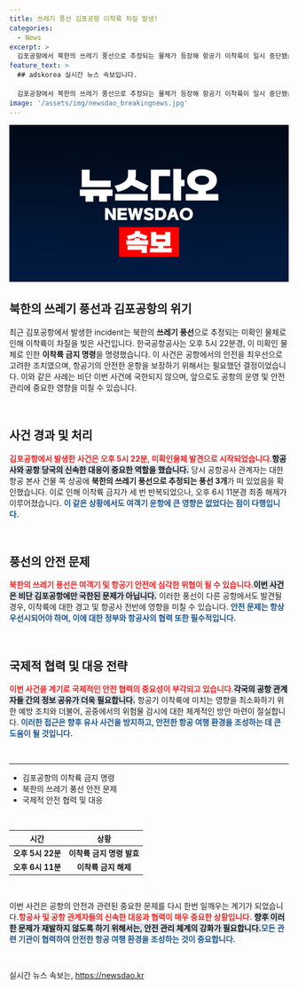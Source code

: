 ```yaml
---
title: 쓰레기 풍선 김포공항 이착륙 차질 발생!
categories:
  - News
excerpt: >
  김포공항에서 북한의 쓰레기 풍선으로 추정되는 물체가 등장해 항공기 이착륙이 일시 중단됐습니다. 미확인물체로 인한 고비를 넘겼지만, 하늘 위의 불청객이 집중된 시선을 사로잡고 있습니다!
feature_text: >
  ## adskorea 실시간 뉴스 속보입니다.

  김포공항에서 북한의 쓰레기 풍선으로 추정되는 물체가 등장해 항공기 이착륙이 일시 중단됐습니다. 미확인물체로 인한 고비를 넘겼지만, 하늘 위의 불청객이 집중된 시선을 사로잡고 있습니다!
image: '/assets/img/newsdao_breakingnews.jpg'
---
```


<p><img src="/assets/img/newsdao_breakingnews.jpg" alt="adskorea 속보" /></p>

<h2 data-ke-size="size26">북한의 쓰레기 풍선과 김포공항의 위기</h2>

<p data-ke-size="size16">최근 김포공항에서 발생한 incident는 북한의 <b>쓰레기 풍선</b>으로 추정되는 미확인 물체로 인해 이착륙이 차질을 빚은 사건입니다. 한국공항공사는 오후 5시 22분경, 이 미확인 물체로 인한 <b>이착륙 금지 명령</b>을 명령했습니다. 이 사건은 공항에서의 안전을 최우선으로 고려한 조치였으며, 항공기의 안전한 운항을 보장하기 위해서는 필요했던 결정이었습니다. 이와 같은 사례는 비단 이번 사건에 국한되지 않으며, 앞으로도 공항의 운영 및 안전 관리에 중요한 영향을 미칠 수 있습니다.</p>

<p data-ke-size="size16">&nbsp;</p>

<h2 data-ke-size="size26">사건 경과 및 처리</h2>

<p data-ke-size="size16"><b><span style="color: #ee2323;">김포공항에서 발생한 사건은 오후 5시 22분, 미확인물체 발견으로 시작되었습니다.</span></b><b><span style="background-color: #21538527;">항공사와 공항 당국의 신속한 대응이 중요한 역할을 했습니다.</span></b> 당시 공항공사 관계자는 대한항공 본사 건물 쪽 상공에 <b>북한의 쓰레기 풍선으로 추정되는 풍선 3개</b>가 떠 있었음을 확인했습니다. 이로 인해 이착륙 금지가 세 번 반복되었으나, 오후 6시 11분경 최종 해제가 이루어졌습니다. <b><span style="color: #1a5490;">이 같은 상황에서도 여객기 운항에 큰 영향은 없었다는 점이 다행입니다.</span></b></p>

<p data-ke-size="size16">&nbsp;</p>

<h2 data-ke-size="size26">풍선의 안전 문제</h2>

<p data-ke-size="size16"><b><span style="color: #ee2323;">북한의 쓰레기 풍선은 여객기 및 항공기 안전에 심각한 위협이 될 수 있습니다.</span></b><b><span style="background-color: #21538527;">이번 사건은 비단 김포공항에만 국한된 문제가 아닙니다.</span></b> 이러한 풍선이 다른 공항에서도 발견될 경우, 이착륙에 대한 경고 및 항공사 전반에 영향을 미칠 수 있습니다. <b><span style="color: #1a5490;">안전 문제는 항상 우선시되어야 하며, 이에 대한 정부와 항공사의 협력 또한 필수적입니다.</span></b></p>

<p data-ke-size="size16">&nbsp;</p>

<h2 data-ke-size="size26">국제적 협력 및 대응 전략</h2>

<p data-ke-size="size16"><b><span style="color: #ee2323;">이번 사건을 계기로 국제적인 안전 협력의 중요성이 부각되고 있습니다.</span></b><b><span style="background-color: #21538527;">각국의 공항 관계자들 간의 정보 공유가 더욱 필요합니다.</span></b> 항공기 이착륙에 미치는 영향을 최소화하기 위한 예방 조치와 더불어, 공중에서의 위험물 감시에 대한 체계적인 방안 마련이 절실합니다. <b><span style="color: #1a5490;">이러한 접근은 향후 유사 사건을 방지하고, 안전한 항공 여행 환경을 조성하는 데 큰 도움이 될 것입니다.</span></b></p>

<p data-ke-size="size16">&nbsp;</p>

<hr>

<ul>
    <li>김포공항의 이착륙 금지 명령</li>
    <li>북한의 쓰레기 풍선 안전 문제</li>
    <li>국제적 안전 협력 및 대응</li>
</ul>

<p data-ke-size="size16">&nbsp;</p>

<table style="width: 100%;">
    <thead>
        <tr>
            <th style="text-align: center;">시간</th>
            <th style="text-align: center;">상황</th>
        </tr>
    </thead>
    <tbody>
        <tr>
            <td style="text-align: center; height: 17px;"><b>오후 5시 22분</b></td>
            <td style="text-align: center; height: 17px;"><b>이착륙 금지 명령 발효</b></td>
        </tr>
        <tr>
            <td style="text-align: center; height: 17px;"><b>오후 6시 11분</b></td>
            <td style="text-align: center; height: 17px;"><b>이착륙 금지 해제</b></td>
        </tr>
    </tbody>
</table>

<p data-ke-size="size16">&nbsp;</p>

<p data-ke-size="size16">이번 사건은 공항의 안전과 관련된 중요한 문제를 다시 한번 일깨우는 계기가 되었습니다.<b><span style="color: #ee2323;">항공사 및 공항 관계자들의 신속한 대응과 협력이 매우 중요한 상황입니다.</span></b> <b><span style="background-color: #21538527;">향후 이러한 문제가 재발하지 않도록 하기 위해서는, 안전 관리 체계의 강화가 필요합니다.</span></b><b><span style="color: #1a5490;">모든 관련 기관이 협력하여 안전한 항공 여행 환경을 조성하는 것이 중요합니다.</span></b></p>

<p data-ke-size="size16">&nbsp;</p>
실시간 뉴스 속보는, <a href="https://newsdao.kr" rel="dofollow">https://newsdao.kr</a>


